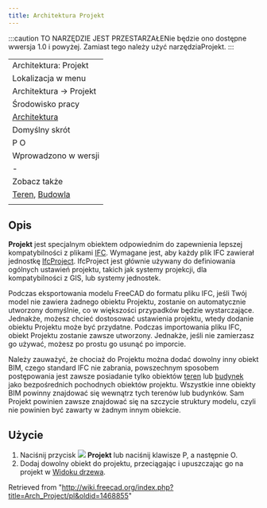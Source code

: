 ```yaml
---
title: Architektura Projekt
---
```

:::caution
TO NARZĘDZIE JEST PRZESTARZAŁENie będzie ono dostępne wwersja 1.0 i powyżej. Zamiast tego należy użyć narzędziaProjekt.
:::

|  |
| --- |
| Architektura: Projekt |
| Lokalizacja w menu |
| Architektura → Projekt |
| Środowisko pracy |
| [Architektura](/Arch_Workbench/pl "Arch Workbench/pl") |
| Domyślny skrót |
| P O |
| Wprowadzono w wersji |
| - |
| Zobacz także |
| [Teren](/Arch_Site/pl "Arch Site/pl"), [Budowla](/Arch_Building/pl "Arch Building/pl") |
|  |

## Opis

**Projekt** jest specjalnym obiektem odpowiednim do zapewnienia lepszej kompatybilności z plikami [IFC](/Arch_IFC/pl "Arch IFC/pl"). Wymagane jest, aby każdy plik IFC zawierał jednostkę [IfcProject](https://standards.buildingsmart.org/IFC/RELEASE/IFC4_1/FINAL/HTML/schema/ifckernel/lexical/ifcproject.htm). IfcProject jest głównie używany do definiowania ogólnych ustawień projektu, takich jak systemy projekcji, dla kompatybilności z GIS, lub systemy jednostek.

Podczas eksportowania modelu FreeCAD do formatu pliku IFC, jeśli Twój model nie zawiera żadnego obiektu Projektu, zostanie on automatycznie utworzony domyślnie, co w większości przypadków będzie wystarczające. Jednakże, możesz chcieć dostosować ustawienia projektu, wtedy dodanie obiektu Projektu może być przydatne. Podczas importowania pliku IFC, obiekt Projektu zostanie zawsze utworzony. Jednakże, jeśli nie zamierzasz go używać, możesz po prostu go usunąć po imporcie.

Należy zauważyć, że chociaż do Projektu można dodać dowolny inny obiekt BIM, czego standard IFC nie zabrania, powszechnym sposobem postępowania jest zawsze posiadanie tylko obiektów [teren](/Arch_Site/pl "Arch Site/pl") lub [budynek](/Arch_Building/pl "Arch Building/pl") jako bezpośrednich pochodnych obiektów projektu. Wszystkie inne obiekty BIM powinny znajdować się wewnątrz tych terenów lub budynków. Sam Projekt powinien zawsze znajdować się na szczycie struktury modelu, czyli nie powinien być zawarty w żadnym innym obiekcie.

## Użycie

1. Naciśnij przycisk ![](/images/Arch_Project.svg) **Projekt** lub naciśnij klawisze P, a następnie O.
2. Dodaj dowolny obiekt do projektu, przeciągając i upuszczając go na projekt w [Widoku drzewa](/Tree_view/pl "Tree view/pl").

Retrieved from "<http://wiki.freecad.org/index.php?title=Arch_Project/pl&oldid=1468855>"